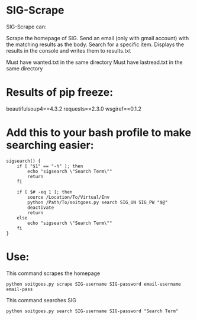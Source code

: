 SIG-Scrape
=========
SIG-Scrape can:

Scrape the homepage of SIG.  Send an email (only with gmail account) with the matching results as the body.
Search for a specific item.  Displays the results in the console and writes them to results.txt

Must have wanted.txt in the same directory
Must have lastread.txt in the same directory


Results of pip freeze:
=========
beautifulsoup4==4.3.2
requests==2.3.0
wsgiref==0.1.2

Add this to your bash profile to make searching easier:
=========
    sigsearch() { 
        if [ "$1" == "-h" ]; then
            echo "sigsearch \"Search Term\""
            return
        fi
    
        if [ $# -eq 1 ]; then
            source /Location/To/Virtual/Env
            python /Path/To/soitgoes.py search SIG_UN SIG_PW "$@"
            deactivate
            return
        else
            echo "sigsearch \"Search Term\""
        fi
    }

Use:
=========
This command scrapes the homepage
    
    python soitgoes.py scrape SIG-username SIG-password email-username email-pass

This command searches SIG

    python soitgoes.py search SIG-username SIG-password "Search Term"